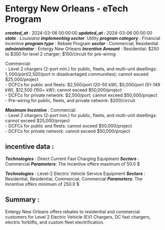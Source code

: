 # Entergy New Orleans - eTech Program 
 ***created_at*** : 2024-03-06 00:00:00 
 ***updated_at*** : 2024-03-06 00:00:00 
 ***state** : Louisiana 
 **implementing sector***: Utility 
 ***program category*** : Financial Incentive 
 ***program type*** : Rebate Program 
 ***sector*** : Commercial, Residential 
 ***administrator*** : Entergy New Orleans 
 ***Incentive Amount*** : Residential: $250 to $350 for level 2 charger; $150/circuit for pre-wiring  
  
Commercial:  
\- Level 2 chargers (2-port min.) for public, fleets, and multi-unit
dwellings: $1,000/port ($2,500/port in disadvantaged communities); cannot
exceed $25,000/project  
\- DCFCs for public and fleets: $2,500/port (20-50 kW), $5,000/port (51-149
kW), $12,500 (150+ kW); cannot exceed $50,000/project  
\- DCFCs for private network: $2,500/port; cannot exceed $50,000/project  
\- Pre-wiring for public, fleets, and private network: $200/circuit  

 
 ***Maximum Incentive*** : Commercial:  
\- Level 2 chargers (2-port min.) for public, fleets, and multi-unit
dwellings: cannot exceed $25,000/project  
\- DCFCs for public and fleets: cannot exceed $50,000/project  
\- DCFCs for private network: cannot exceed $50,000/project

 
 ## incentive data : 
 ***Technologies*** : Direct Current Fast Charging Equipment 
 ***Sectors*** : Commercial 
 ***Parameters***: The Incentive offers maximum of 50.0 $ 
 
 ***Technologies*** : Level-2 Electric Vehicle Service Equipment 
 ***Sectors*** : Residential, Residential, Commercial, Commercial 
 ***Parameters***: The Incentive offers minimum of 250.0 $ 
 
 ## Summary : 
 Entergy New Orleans offers rebates to residential and commercial customers for
Level 2 Electric Vehicle (EV) Chargers, DC fast chargers, electric forklifts,
and custom fleet electrification.

 
 